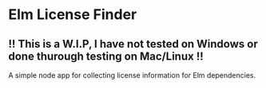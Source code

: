 # Elm License Finder

## !! This is a W.I.P, I have not tested on Windows or done thurough testing on Mac/Linux !!

A simple node app for collecting license information for Elm dependencies.